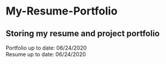 # My-Resume-Portfolio
## Storing my resume and project portfolio

Portfolio up to date: 06/24/2020 <br/>
Resume up to date: 06/24/2020
